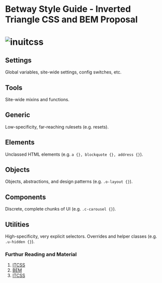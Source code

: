 
# Betway Style Guide - Inverted Triangle CSS and BEM Proposal

# ![inuitcss](https://cdn.mos.cms.futurecdn.net/eea95980671fbbecb5c29517f083abbd-650-80.jpg)


## Settings

Global variables, site-wide settings, config switches, etc.

## Tools

Site-wide mixins and functions.

## Generic

Low-specificity, far-reaching rulesets (e.g. resets).

## Elements

Unclassed HTML elements (e.g. `a {}, blockquote {}, address {}`).

## Objects

Objects, abstractions, and design patterns (e.g. `.o-layout {}`).

## Components

Discrete, complete chunks of UI (e.g. `.c-carousel {}`).

## Utilities

High-specificity, very explicit selectors. Overrides and helper classes (e.g. `.u-hidden {}`).


### Furthur Reading and Material

1. [ITCSS](https://www.xfive.co/blog/itcss-scalable-maintainable-css-architecture/)
2. [BEM](https://csswizardry.com/2015/08/bemit-taking-the-bem-naming-convention-a-step-further/)
3. [ITCSS](https://www.creativebloq.com/web-design/manage-large-css-projects-itcss-101517528)